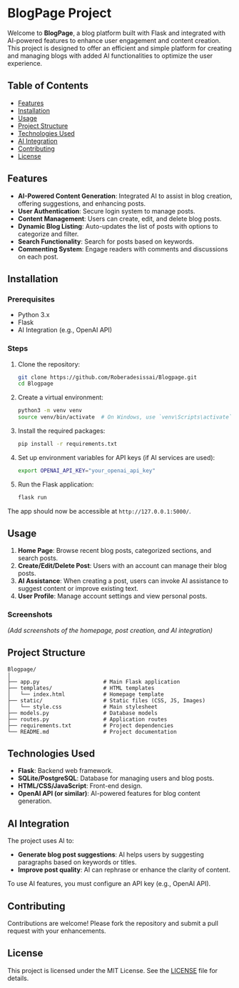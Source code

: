 # BlogPage Project

Welcome to **BlogPage**, a blog platform built with Flask and integrated with AI-powered features to enhance user engagement and content creation. This project is designed to offer an efficient and simple platform for creating and managing blogs with added AI functionalities to optimize the user experience.

## Table of Contents
- [Features](#features)
- [Installation](#installation)
- [Usage](#usage)
- [Project Structure](#project-structure)
- [Technologies Used](#technologies-used)
- [AI Integration](#ai-integration)
- [Contributing](#contributing)
- [License](#license)

## Features
- **AI-Powered Content Generation**: Integrated AI to assist in blog creation, offering suggestions, and enhancing posts.
- **User Authentication**: Secure login system to manage posts.
- **Content Management**: Users can create, edit, and delete blog posts.
- **Dynamic Blog Listing**: Auto-updates the list of posts with options to categorize and filter.
- **Search Functionality**: Search for posts based on keywords.
- **Commenting System**: Engage readers with comments and discussions on each post.

## Installation

### Prerequisites
- Python 3.x
- Flask
- AI Integration (e.g., OpenAI API)

### Steps
1. Clone the repository:
    ```bash
    git clone https://github.com/Roberadesissai/Blogpage.git
    cd Blogpage
    ```

2. Create a virtual environment:
    ```bash
    python3 -m venv venv
    source venv/bin/activate  # On Windows, use `venv\Scripts\activate`
    ```

3. Install the required packages:
    ```bash
    pip install -r requirements.txt
    ```

4. Set up environment variables for API keys (if AI services are used):
    ```bash
    export OPENAI_API_KEY="your_openai_api_key"
    ```

5. Run the Flask application:
    ```bash
    flask run
    ```

The app should now be accessible at `http://127.0.0.1:5000/`.

## Usage

1. **Home Page**: Browse recent blog posts, categorized sections, and search posts.
2. **Create/Edit/Delete Post**: Users with an account can manage their blog posts.
3. **AI Assistance**: When creating a post, users can invoke AI assistance to suggest content or improve existing text.
4. **User Profile**: Manage account settings and view personal posts.

### Screenshots
*(Add screenshots of the homepage, post creation, and AI integration)*

## Project Structure
```
Blogpage/
│
├── app.py                    # Main Flask application
├── templates/                # HTML templates
│   └── index.html            # Homepage template
├── static/                   # Static files (CSS, JS, Images)
│   └── style.css             # Main stylesheet
├── models.py                 # Database models
├── routes.py                 # Application routes
├── requirements.txt          # Project dependencies
└── README.md                 # Project documentation
```

## Technologies Used
- **Flask**: Backend web framework.
- **SQLite/PostgreSQL**: Database for managing users and blog posts.
- **HTML/CSS/JavaScript**: Front-end design.
- **OpenAI API (or similar)**: AI-powered features for blog content generation.

## AI Integration
The project uses AI to:
- **Generate blog post suggestions**: AI helps users by suggesting paragraphs based on keywords or titles.
- **Improve post quality**: AI can rephrase or enhance the clarity of content.

To use AI features, you must configure an API key (e.g., OpenAI API).

## Contributing
Contributions are welcome! Please fork the repository and submit a pull request with your enhancements.

## License
This project is licensed under the MIT License. See the [LICENSE](LICENSE) file for details.
